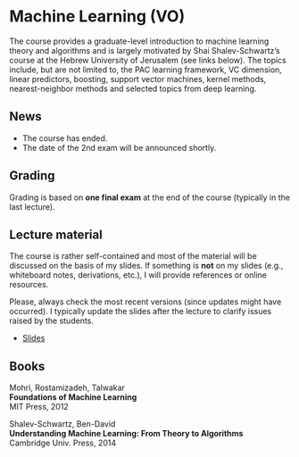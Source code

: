 # Machine Learning (VO)

The course provides a graduate-level introduction to machine learning theory and algorithms and is largely motivated by Shai Shalev-Schwartz’s course at the Hebrew University of Jerusalem (see links below). The topics include, but are not limited to, the PAC learning framework, VC dimension, linear predictors, boosting, support vector machines, kernel methods, nearest-neighbor methods and selected topics from deep learning.

## News

- The course has ended.
- The date of the 2nd exam will be announced shortly.

## Grading

Grading is based on **one final exam** at the end of the course (typically in the last lecture).

## Lecture material

The course is rather self-contained and most of the material will be discussed on the basis of
my slides. If something is **not** on my slides (e.g., whiteboard notes, derivations, etc.),
I will provide references or online resources.

Please, always check the most recent versions (since updates might have occurred). I typically
update the slides after the lecture to clarify issues raised by the students.

- [Slides](ml.pdf)

## Books

Mohri, Rostamizadeh, Talwakar<br>
**Foundations of Machine Learning**<br>
MIT Press, 2012

Shalev-Schwartz, Ben-David<br>
**Understanding Machine Learning: From Theory to Algorithms**<br>
Cambridge Univ. Press, 2014
